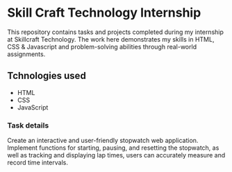 # Skill Craft Technology Internship
This repository contains tasks and projects completed during my internship at Skillcraft Technology. The work here demonstrates my skills in HTML, CSS & Javascript and problem-solving abilities through real-world assignments.
## Tchnologies used
* HTML
* CSS
* JavaScript
### Task details
Create an interactive and
user-friendly stopwatch web
application.
Implement functions for
starting, pausing, and
resetting the stopwatch, as
well as tracking and
displaying lap times, users
can accurately measure and
record time intervals.
